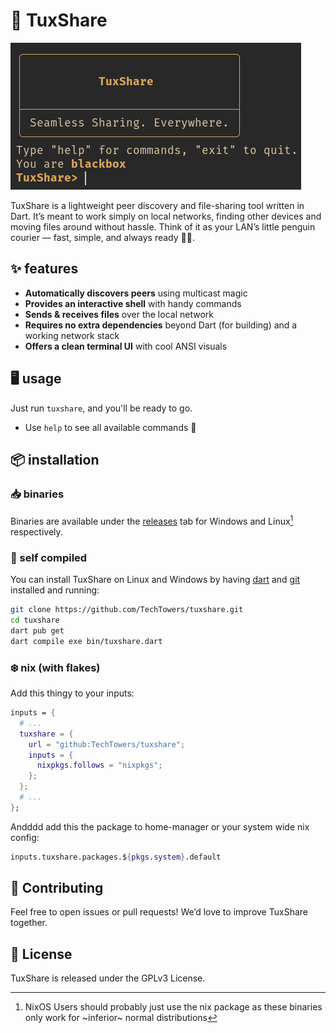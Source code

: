 # 🐧 TuxShare

![preview](.github/assets/preview.png)

TuxShare is a lightweight peer discovery and file-sharing tool written in Dart.
It’s meant to work simply on local networks, finding other devices and moving
files around without hassle. Think of it as your LAN’s little penguin courier —
fast, simple, and always ready 🐧✨.

## ✨ features

- **Automatically discovers peers** using multicast magic
- **Provides an interactive shell** with handy commands
- **Sends & receives files** over the local network
- **Requires no extra dependencies** beyond Dart (for building) and a working
  network stack
- **Offers a clean terminal UI** with cool ANSI visuals

## ️🖥️ usage

Just run `tuxshare`, and you'll be ready to go.

- Use `help` to see all available commands 🙂

## 📦 installation

### 📥 binaries

Binaries are available under the
[releases](https://github.com/TechTowers/tuxshare/releases) tab for Windows and
Linux[^1] respectively.

[^1]:
    NixOS Users should probably just use the nix package as these binaries
    only work for ~inferior~ normal distributions

### 🧰 self compiled

You can install TuxShare on Linux and Windows by having
[dart](https://dart.dev/get-dart) and [git](https://git-scm.com/downloads)
installed and running:

```bash
git clone https://github.com/TechTowers/tuxshare.git
cd tuxshare
dart pub get
dart compile exe bin/tuxshare.dart
```

### ❄️ nix (with flakes)

Add this thingy to your inputs:

```nix
inputs = {
  # ...
  tuxshare = {
    url = "github:TechTowers/tuxshare";
    inputs = {
      nixpkgs.follows = "nixpkgs";
    };
  };
  # ...
};
```

Andddd add this the package to home-manager or your system wide nix config:

```nix
inputs.tuxshare.packages.${pkgs.system}.default
```

## 🤝 Contributing

Feel free to open issues or pull requests! We’d love to improve TuxShare
together.

## 📄 License

TuxShare is released under the GPLv3 License.
